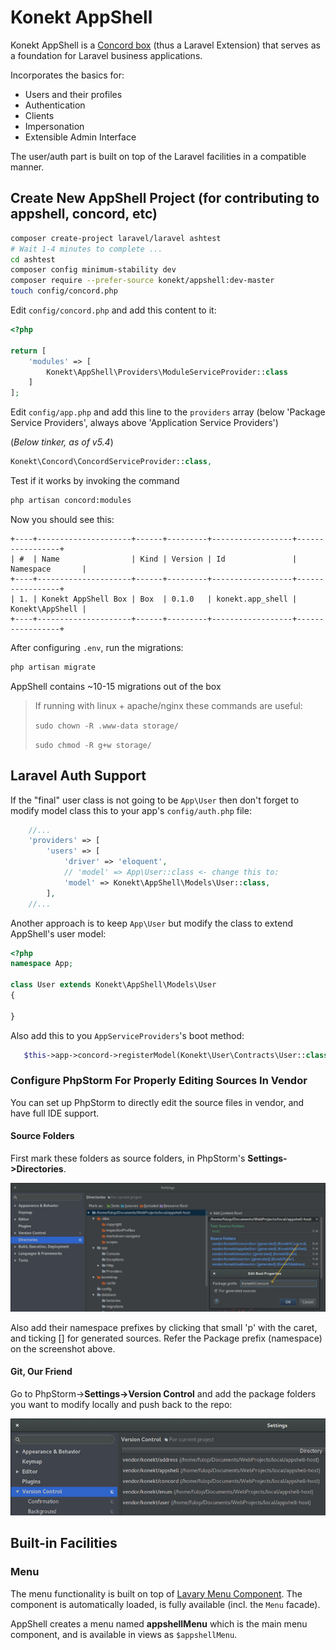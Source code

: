 # Konekt AppShell

Konekt AppShell is a [Concord box](https://github.com/artkonekt/concord/blob/master/docs/boxes.md) (thus a Laravel Extension) that serves as a foundation for Laravel business applications.

Incorporates the basics for:

- Users and their profiles
- Authentication
- Clients
- Impersonation
- Extensible Admin Interface

The user/auth part is built on top of the Laravel facilities in a compatible manner.

## Create New AppShell Project (for contributing to appshell, concord, etc)

```bash
composer create-project laravel/laravel ashtest
# Wait 1-4 minutes to complete ...
cd ashtest
composer config minimum-stability dev
composer require --prefer-source konekt/appshell:dev-master
touch config/concord.php
```

Edit `config/concord.php` and add this content to it:

```php
<?php

return [
    'modules' => [
        Konekt\AppShell\Providers\ModuleServiceProvider::class
    ]
];
```

Edit `config/app.php` and add this line to the `providers` array (below 'Package Service Providers', always above 'Application Service Providers')

(_Below tinker, as of v5.4_)

```php
Konekt\Concord\ConcordServiceProvider::class,
```

Test if it works by invoking the command

```bash
php artisan concord:modules
```

Now you should see this:

```
+----+---------------------+------+---------+------------------+-----------------+
| #  | Name                | Kind | Version | Id               | Namespace       |
+----+---------------------+------+---------+------------------+-----------------+
| 1. | Konekt AppShell Box | Box  | 0.1.0   | konekt.app_shell | Konekt\AppShell |
+----+---------------------+------+---------+------------------+-----------------+
```

After configuring `.env`, run the migrations:

```bash
php artisan migrate
```

AppShell contains ~10-15 migrations out of the box

> If running with linux + apache/nginx these commands are useful:
>
> `sudo chown -R .www-data storage/`
>
> `sudo chmod -R g+w storage/`

## Laravel Auth Support

If the "final" user class is not going to be `App\User` then don't forget to modify model class this to your app's `config/auth.php` file:

```php
    //...
    'providers' => [
        'users' => [
            'driver' => 'eloquent',
            // 'model' => App\User::class <- change this to:
            'model' => Konekt\AppShell\Models\User::class,
        ],
    //...
```

Another approach is to keep `App\User` but modify the class to extend AppShell's user model:

```php
<?php
namespace App;

class User extends Konekt\AppShell\Models\User
{
    
}
```

Also add this to you `AppServiceProviders`'s boot method:

```php
   $this->app->concord->registerModel(Konekt\User\Contracts\User::class, \App\User::class);
```

### Configure PhpStorm For Properly Editing Sources In Vendor

You can set up PhpStorm to directly edit the source files in vendor, and have full IDE support.

#### Source Folders
First mark these folders as source folders, in PhpStorm's **Settings->Directories**.

![Source Folders](docs/phpstorm-source-folders.jpg)

Also add their namespace prefixes by clicking that small 'p' with the caret, and ticking [] for generated sources. Refer the Package prefix (namespace) on the screenshot above.

#### Git, Our Friend

Go to PhpStorm->**Settings->Version Control** and add the package folders you want to modify locally and push back to the repo:

![Source Folders](docs/phpstorm-vcs-folders.jpg)


## Built-in Facilities

### Menu

The menu functionality is built on top of [Lavary Menu Component](https://github.com/lavary/laravel-menu). The component is automatically loaded, is fully available (incl. the `Menu` facade).

AppShell creates a menu named **appshellMenu** which is the main menu component, and is available in views as `$appshellMenu`.

